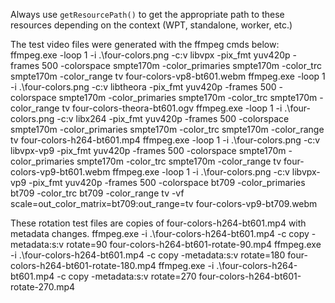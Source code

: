 Always use `getResourcePath()` to get the appropriate path to these resources depending
on the context (WPT, standalone, worker, etc.)


The test video files were generated with the ffmpeg cmds below:
ffmpeg.exe -loop 1 -i .\four-colors.png -c:v libvpx -pix_fmt yuv420p -frames 500 -colorspace smpte170m -color_primaries smpte170m -color_trc smpte170m -color_range tv four-colors-vp8-bt601.webm
ffmpeg.exe -loop 1 -i .\four-colors.png -c:v libtheora -pix_fmt yuv420p -frames 500 -colorspace smpte170m -color_primaries smpte170m -color_trc smpte170m -color_range tv four-colors-theora-bt601.ogv
ffmpeg.exe -loop 1 -i .\four-colors.png -c:v libx264 -pix_fmt yuv420p -frames 500 -colorspace smpte170m -color_primaries smpte170m -color_trc smpte170m -color_range tv four-colors-h264-bt601.mp4
ffmpeg.exe -loop 1 -i .\four-colors.png -c:v libvpx-vp9 -pix_fmt yuv420p -frames 500 -colorspace smpte170m -color_primaries smpte170m -color_trc smpte170m -color_range tv four-colors-vp9-bt601.webm
ffmpeg.exe -loop 1 -i .\four-colors.png -c:v libvpx-vp9 -pix_fmt yuv420p -frames 500 -colorspace bt709 -color_primaries bt709 -color_trc bt709 -color_range tv -vf scale=out_color_matrix=bt709:out_range=tv four-colors-vp9-bt709.webm

These rotation test files are copies of four-colors-h264-bt601.mp4 with metadata changes.
ffmpeg.exe -i .\four-colors-h264-bt601.mp4 -c copy -metadata:s:v rotate=90 four-colors-h264-bt601-rotate-90.mp4
ffmpeg.exe -i .\four-colors-h264-bt601.mp4 -c copy -metadata:s:v rotate=180 four-colors-h264-bt601-rotate-180.mp4
ffmpeg.exe -i .\four-colors-h264-bt601.mp4 -c copy -metadata:s:v rotate=270 four-colors-h264-bt601-rotate-270.mp4